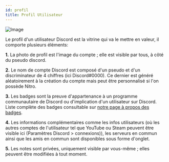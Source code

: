 ```yaml
---
id: profil
title: Profil Utilisateur
---
```

![Image](https://i.discord.fr/HEO.png)

Le profil d'un utilisateur Discord est la vitrine qui va le mettre en valeur, il comporte plusieurs éléments:

**1.** La photo de profil est l'image du compte ; elle est visible par tous, à côté du pseudo discord.

**2.** Le nom de compte Discord est composé d'un pseudo et d'un discriminateur de 4 chiffres (ici Discord#0000). Ce dernier est généré aléatoirement à la création du compte mais peut être personnalisé si l'on possède Nitro.

**3.** Les badges sont la preuve d'appartenance à un programme communautaire de Discord ou d'implication d'un utilisateur sur Discord. Liste complète des badges consultable sur [notre page à propos des badges](https://discord.fr/wiki/bagdes).

**4.** Les informations complémentaires comme les infos utilisateurs (où les autres comptes de l'utilisateur tel que YouTube ou Steam peuvent être visible ici (Paramètres Discord > connexions)), les serveurs en commun ainsi que les amis en commun sont disponibles sous forme d'onglet.

**5.** Les notes sont privées, uniquement visible par vous-même ; elles peuvent être modifiées à tout moment.